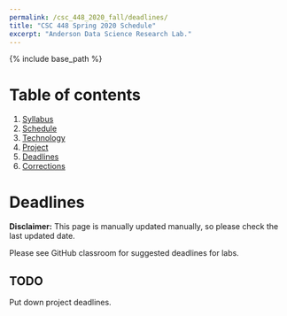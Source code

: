 ```yaml
---
permalink: /csc_448_2020_fall/deadlines/
title: "CSC 448 Spring 2020 Schedule"
excerpt: "Anderson Data Science Research Lab."
---
```


{% include base_path %}

# Table of contents
1. [Syllabus](/csc_448_2020_fall/)
2. [Schedule](/csc_448_2020_fall/schedule/)
3. [Technology](/csc_448_2020_fall/technology/)
4. [Project](/csc_448_2020_fall/project/)
5. [Deadlines](/csc_448_2020_fall/deadlines/)
6. [Corrections](/csc_448_2020_fall/corrections/)

# Deadlines
**Disclaimer:** This page is manually updated manually, so please check the last updated date.

Please see GitHub classroom for suggested deadlines for labs.

## TODO
Put down project deadlines.
